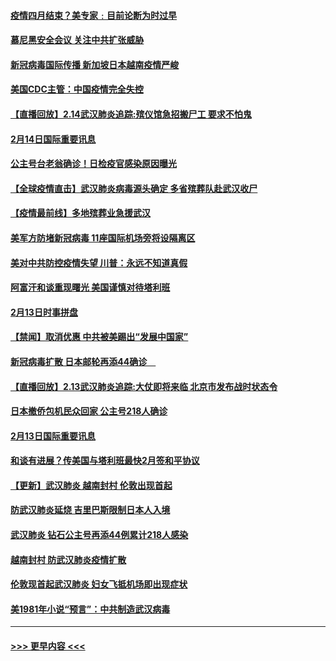#### [疫情四月结束？美专家﹕目前论断为时过早](../pages/prog202/a102777248.md?t=02150122) 
#### [慕尼黑安全会议 关注中共扩张威胁](../pages/prog202/a102777254.md?t=02150122) 
#### [新冠病毒国际传播 新加坡日本越南疫情严峻](../pages/prog202/a102777245.md?t=02150122) 
#### [美国CDC主管：中国疫情完全失控](../pages/prog202/a102777236.md?t=02150122) 
#### [【直播回放】2.14武汉肺炎追踪:殡仪馆急招搬尸工 要求不怕鬼](../pages/prog202/a102777141.md?t=02150122) 
#### [2月14日国际重要讯息](../pages/prog202/a102777073.md?t=02150122) 
#### [公主号台老翁确诊！日检疫官感染原因曝光](../pages/prog202/a102777075.md?t=02150122) 
#### [【全球疫情直击】武汉肺炎病毒源头确定 多省殡葬队赴武汉收尸](../pages/prog202/a102777026.md?t=02150122) 
#### [【疫情最前线】多地殡葬业急援武汉](../pages/prog202/a102776986.md?t=02150122) 
#### [美军方防堵新冠病毒 11座国际机场旁将设隔离区](../pages/prog202/a102776870.md?t=02150122) 
#### [美对中共防控疫情失望 川普：永远不知道真假](../pages/prog202/a102776836.md?t=02150122) 
#### [阿富汗和谈重现曙光 美国谨慎对待塔利班](../pages/prog202/a102776748.md?t=02150122) 
#### [2月13日时事拼盘](../pages/prog202/a102776689.md?t=02150122) 
#### [【禁闻】取消优惠 中共被美踢出“发展中国家”](../pages/prog202/a102776670.md?t=02150122) 
#### [新冠病毒扩散 日本邮轮再添44确诊　](../pages/prog202/a102776518.md?t=02150122) 
#### [【直播回放】2.13武汉肺炎追踪:大仗即将来临 北京市发布战时状态令](../pages/prog202/a102776399.md?t=02150122) 
#### [日本撤侨包机民众回家 公主号218人确诊](../pages/prog202/a102776346.md?t=02150122) 
#### [2月13日国际重要讯息](../pages/prog202/a102776339.md?t=02150122) 
#### [和谈有进展？传美国与塔利班最快2月签和平协议](../pages/prog202/a102776291.md?t=02150122) 
#### [【更新】武汉肺炎 越南封村 伦敦出现首起](../pages/prog202/a102770740.md?t=02150122) 
#### [防武汉肺炎延烧 吉里巴斯限制日本人入境](../pages/prog202/a102776276.md?t=02150122) 
#### [武汉肺炎 钻石公主号再添44例累计218人感染](../pages/prog202/a102776089.md?t=02150122) 
#### [越南封村 防武汉肺炎疫情扩散](../pages/prog202/a102776214.md?t=02150122) 
#### [伦敦现首起武汉肺炎 妇女飞抵机场即出现症状](../pages/prog202/a102776031.md?t=02150122) 
#### [美1981年小说“预言”：中共制造武汉病毒](../pages/prog202/a102775980.md?t=02150122) 

----
#### [ >>> 更早内容 <<< ](../indexes/prog202-earlier.md)
